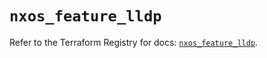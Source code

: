 # `nxos_feature_lldp`

Refer to the Terraform Registry for docs: [`nxos_feature_lldp`](https://registry.terraform.io/providers/ciscodevnet/nxos/0.5.10/docs/resources/feature_lldp).
